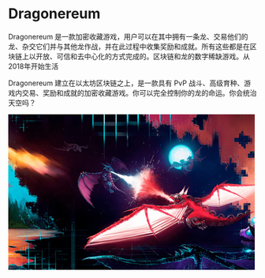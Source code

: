# Dragonereum

Dragonereum 是一款加密收藏游戏，用户可以在其中拥有一条龙、交易他们的龙、杂交它们并与其他龙作战，并在此过程中收集奖励和成就。所有这些都是在区块链上以开放、可信和去中心化的方式完成的。区块链和龙的数字稀缺游戏。从2018年开始生活

Dragonereum 建立在以太坊区块链之上，是一款具有 PvP 战斗、高级育种、游戏内交易、奖励和成就的加密收藏游戏。你可以完全控制你的龙的命运。你会统治天空吗？

![dragonereum-dapp-games-eth-image1-500x315_e1dd20d0907012fb4b5218937a2f2e63](dragonereum-dapp-games-eth-image1-500x315_e1dd20d0907012fb4b5218937a2f2e63.png)
